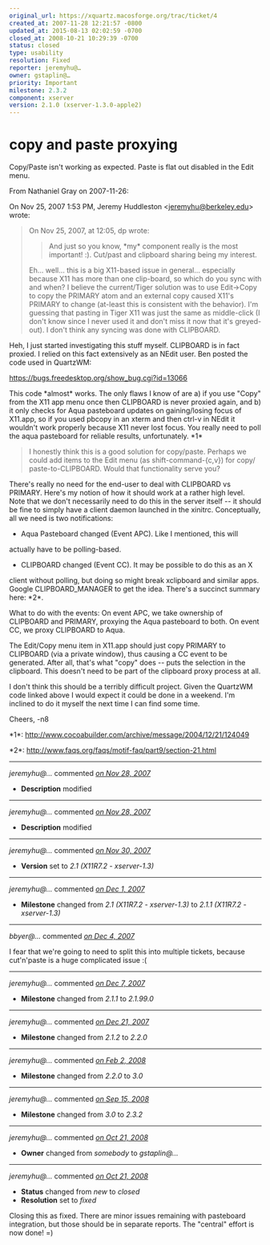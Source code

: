 ```yaml
---
original_url: https://xquartz.macosforge.org/trac/ticket/4
created_at: 2007-11-28 12:21:57 -0800
updated_at: 2015-08-13 02:02:59 -0700
closed_at: 2008-10-21 10:29:39 -0700
status: closed
type: usability
resolution: Fixed
reporter: jeremyhu@…
owner: gstaplin@…
priority: Important
milestone: 2.3.2
component: xserver
version: 2.1.0 (xserver-1.3.0-apple2)
---
```


copy and paste proxying
=======================


Copy/Paste isn't working as expected. Paste is flat out disabled in the Edit menu.

From Nathaniel Gray on 2007-11-26:

On Nov 25, 2007 1:53 PM, Jeremy Huddleston &lt;<jeremyhu@berkeley.edu>&gt; wrote:

> On Nov 25, 2007, at 12:05, dp wrote:
>
> > And just so you know, \*my\* component really is the most
> > important! :). Cut/past and clipboard sharing being my interest.
>
> Eh... well... this is a big X11-based issue in general... especially
> because X11 has more than one clip-board, so which do you sync with
> and when? I believe the current/Tiger solution was to use Edit-&gt;Copy
> to copy the PRIMARY atom and an external copy caused X11's PRIMARY to
> change (at-least this is consistent with the behavior). I'm guessing
> that pasting in Tiger X11 was just the same as middle-click (I don't
> know since I never used it and don't miss it now that it's greyed-
> out). I don't think any syncing was done with CLIPBOARD.

Heh, I just started investigating this stuff myself. CLIPBOARD is in
fact proxied. I relied on this fact extensively as an NEdit user.
Ben posted the code used in QuartzWM:

<https://bugs.freedesktop.org/show_bug.cgi?id=13066>

This code \*almost\* works. The only flaws I know of are a) if you use
"Copy" from the X11 app menu once then CLIPBOARD is never proxied
again, and b) it only checks for Aqua pasteboard updates on
gaining/losing focus of X11.app, so if you used pbcopy in an xterm and
then ctrl-v in NEdit it wouldn't work properly because X11 never lost
focus. You really need to poll the aqua pasteboard for reliable
results, unfortunately. \*1\*

> I honestly think this is a good solution for copy/paste. Perhaps we
> could add items to the Edit menu (as shift-command-{c,v}) for copy/
> paste-to-CLIPBOARD. Would that functionality serve you?

There's really no need for the end-user to deal with CLIPBOARD vs
PRIMARY. Here's my notion of how it should work at a rather high
level. Note that we don't necessarily need to do this in the server
itself -- it should be fine to simply have a client daemon launched in
the xinitrc. Conceptually, all we need is two notifications:

-   Aqua Pasteboard changed (Event APC). Like I mentioned, this will

actually have to be polling-based.

-   CLIPBOARD changed (Event CC). It may be possible to do this as an X

client without polling, but doing so might break xclipboard and
similar apps. Google CLIPBOARD\_MANAGER to get the idea. There's a
succinct summary here: \*2\*.

What to do with the events:
On event APC, we take ownership of CLIPBOARD and PRIMARY, proxying the
Aqua pasteboard to both.
On event CC, we proxy CLIPBOARD to Aqua.

The Edit/Copy menu item in X11.app should just copy PRIMARY to
CLIPBOARD (via a private window), thus causing a CC event to be
generated. After all, that's what "copy" does -- puts the selection
in the clipboard. This doesn't need to be part of the clipboard proxy
process at all.

I don't think this should be a terribly difficult project. Given the
QuartzWM code linked above I would expect it could be done in a
weekend. I'm inclined to do it myself the next time I can find some
time.

Cheers,
-n8

\*1\*: <http://www.cocoabuilder.com/archive/message/2004/12/21/124049>

\*2\*: <http://www.faqs.org/faqs/motif-faq/part9/section-21.html>



---

*jeremyhu@…* commented *[on Nov 28, 2007](https://xquartz.macosforge.org/trac/ticket/4#comment:1 "November 28, 2007 at 12:23 PM PST")*

-   **Description** modified



---

*jeremyhu@…* commented *[on Nov 28, 2007](https://xquartz.macosforge.org/trac/ticket/4#comment:2 "November 28, 2007 at 12:24 PM PST")*

-   **Description** modified



---

*jeremyhu@…* commented *[on Nov 30, 2007](https://xquartz.macosforge.org/trac/ticket/4#comment:3 "November 30, 2007 at 1:34 AM PST")*

-   **Version** set to *2.1 (X11R7.2 - xserver-1.3)*



---

*jeremyhu@…* commented *[on Dec 1, 2007](https://xquartz.macosforge.org/trac/ticket/4#comment:4 "December 1, 2007 at 6:08 PM PST")*

-   **Milestone** changed from *2.1 (X11R7.2 - xserver-1.3)* to *2.1.1 (X11R7.2 - xserver-1.3)*



---

*bbyer@…* commented *[on Dec 4, 2007](https://xquartz.macosforge.org/trac/ticket/4#comment:5 "December 4, 2007 at 2:01 AM PST")*

I fear that we're going to need to split this into multiple tickets, because cut'n'paste is a huge complicated issue :(



---

*jeremyhu@…* commented *[on Dec 7, 2007](https://xquartz.macosforge.org/trac/ticket/4#comment:6 "December 7, 2007 at 9:29 AM PST")*

-   **Milestone** changed from *2.1.1* to *2.1.99.0*



---

*jeremyhu@…* commented *[on Dec 21, 2007](https://xquartz.macosforge.org/trac/ticket/4#comment:7 "December 21, 2007 at 5:51 PM PST")*

-   **Milestone** changed from *2.1.2* to *2.2.0*



---

*jeremyhu@…* commented *[on Feb 2, 2008](https://xquartz.macosforge.org/trac/ticket/4#comment:8 "February 2, 2008 at 10:44 AM PST")*

-   **Milestone** changed from *2.2.0* to *3.0*



---

*jeremyhu@…* commented *[on Sep 15, 2008](https://xquartz.macosforge.org/trac/ticket/4#comment:9 "September 15, 2008 at 11:32 AM PDT")*

-   **Milestone** changed from *3.0* to *2.3.2*



---

*jeremyhu@…* commented *[on Oct 21, 2008](https://xquartz.macosforge.org/trac/ticket/4#comment:10 "October 21, 2008 at 10:28 AM PDT")*

-   **Owner** changed from *somebody* to *gstaplin@…*



---

*jeremyhu@…* commented *[on Oct 21, 2008](https://xquartz.macosforge.org/trac/ticket/4#comment:11 "October 21, 2008 at 10:29 AM PDT")*

-   **Status** changed from *new* to *closed*
-   **Resolution** set to *fixed*

Closing this as fixed. There are minor issues remaining with pasteboard integration, but those should be in separate reports. The "central" effort is now done! =)



